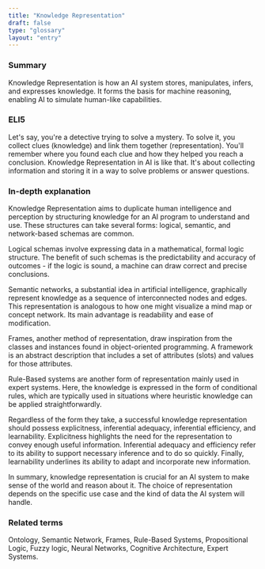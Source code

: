 ```yaml
---
title: "Knowledge Representation"
draft: false
type: "glossary"
layout: "entry"
---
```


### Summary

Knowledge Representation is how an AI system stores, manipulates, infers, and expresses knowledge. It forms the basis for machine reasoning, enabling AI to simulate human-like capabilities.

### ELI5

Let's say, you're a detective trying to solve a mystery. To solve it, you collect clues (knowledge) and link them together (representation). You'll remember where you found each clue and how they helped you reach a conclusion. Knowledge Representation in AI is like that. It's about collecting information and storing it in a way to solve problems or answer questions.

### In-depth explanation

Knowledge Representation aims to duplicate human intelligence and perception by structuring knowledge for an AI program to understand and use. These structures can take several forms: logical, semantic, and network-based schemas are common.

Logical schemas involve expressing data in a mathematical, formal logic structure. The benefit of such schemas is the predictability and accuracy of outcomes - if the logic is sound, a machine can draw correct and precise conclusions.

Semantic networks, a substantial idea in artificial intelligence, graphically represent knowledge as a sequence of interconnected nodes and edges. This representation is analogous to how one might visualize a mind map or concept network. Its main advantage is readability and ease of modification.

Frames, another method of representation, draw inspiration from the classes and instances found in object-oriented programming. A framework is an abstract description that includes a set of attributes (slots) and values for those attributes.

Rule-Based systems are another form of representation mainly used in expert systems. Here, the knowledge is expressed in the form of conditional rules, which are typically used in situations where heuristic knowledge can be applied straightforwardly.

Regardless of the form they take, a successful knowledge representation should possess explicitness, inferential adequacy, inferential efficiency, and learnability. Explicitness highlights the need for the representation to convey enough useful information. Inferential adequacy and efficiency refer to its ability to support necessary inference and to do so quickly. Finally, learnability underlines its ability to adapt and incorporate new information.

In summary, knowledge representation is crucial for an AI system to make sense of the world and reason about it. The choice of representation depends on the specific use case and the kind of data the AI system will handle.

### Related terms

Ontology, Semantic Network, Frames, Rule-Based Systems, Propositional Logic, Fuzzy logic, Neural Networks, Cognitive Architecture, Expert Systems.
